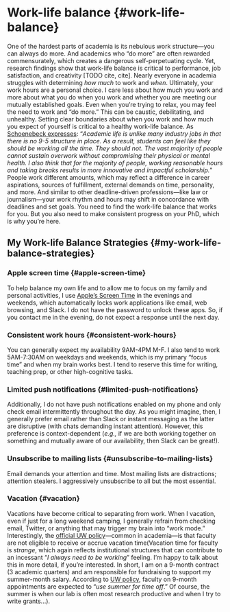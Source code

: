 # Work-life balance {#work-life-balance}
One of the hardest parts of academia is its nebulous work structure—you can always do more. And academics who “do more” are often rewarded commensurately, which creates a dangerous self-perpetuating cycle. Yet, research findings show that work-life balance is critical to performance, job satisfaction, and creativity [TODO cite, cite].
Nearly everyone in academia struggles with determining *how much* to work and *when*. Ultimately, your work hours are a personal choice. I care less about how much you work and more about what you do when you work and whether you are meeting our mutually established goals.
Even when you’re trying to relax, you may feel the need to work and “do more.” This can be caustic, debilitating, and unhealthy. Setting clear boundaries about when you work and how much you expect of yourself is critical to a healthy work-life balance.
As [Schoenebeck expresses](https://yardi.people.si.umich.edu/advising.html): “*Academic life is unlike many industry jobs in that there is no 9-5 structure in place. As a result, students can feel like they should be working all the time. They should not. The vast majority of people cannot sustain overwork without compromising their physical or mental health. I also think that for the majority of people, working reasonable hours and taking breaks results in more innovative and impactful scholarship.*”
People work different amounts, which may reflect a difference in career aspirations, sources of fulfillment, external demands on time, personality, and more. And similar to other deadline-driven professions—like law or journalism—your work rhythm and hours may shift in concordance with deadlines and set goals. You need to find the work-life balance that works for you. But you also need to make consistent progress on your PhD, which is why you’re here.
## My Work-life Balance Strategies {#my-work-life-balance-strategies}
### Apple screen time {#apple-screen-time}
To help balance my own life and to allow me to focus on my family and personal activities, I use [Apple’s Screen Time](https://support.apple.com/en-us/HT208982) in the evenings and weekends, which automatically locks work applications like email, web browsing, and Slack. I do not have the password to unlock these apps. So, if you contact me in the evening, do not expect a response until the next day.
### Consistent work hours {#consistent-work-hours}
You can generally expect my availability 9AM-4PM M-F. I also tend to work 5AM-7:30AM on weekdays and weekends, which is my primary “focus time” and when my brain works best. I tend to reserve this time for writing, teaching prep, or other high-cognitive tasks.
### Limited push notifications {#limited-push-notifications}
Additionally, I do not have push notifications enabled on my phone and only check email intermittently throughout the day. As you might imagine, then, I generally prefer email rather than Slack or instant messaging as the latter are disruptive (with chats demanding instant attention). However, this preference is context-dependent (*e.g.,* if we are both working together on something and mutually aware of our availability, then Slack can be great!).
### Unsubscribe to mailing lists {#unsubscribe-to-mailing-lists}
Email demands your attention and time. Most mailing lists are distractions; attention stealers. I aggressively unsubscribe to all but the most essential.
### Vacation {#vacation}
Vacations have become critical to separating from work. When I vacation, even if just for a long weekend camping, I generally refrain from checking email, Twitter, or anything that may trigger my brain into “work mode.” Interestingly, the [official UW policy](https://ap.washington.edu/ahr/working/leaves/faculty-leaves/annual-leave-vacation/)—common in academia—is that faculty are not eligible to receive or accrue vacation time(Vacation time for faculty is *strange*, which again reflects institutional structures that can contribute to an incessant “*I always need to be working*” feeling. I’m happy to talk about this in more detail, if you’re interested. In short, I am on a 9-month contract (3 academic quarters) and am responsible for fundraising to support my summer-month salary. According to [UW policy](https://ap.washington.edu/ahr/working/leaves/faculty-leaves/annual-leave-vacation/), faculty on 9-month appointments are expected to “*use summer for time off*.” Of course, the summer is when our lab is often most research productive and when I try to write grants...).